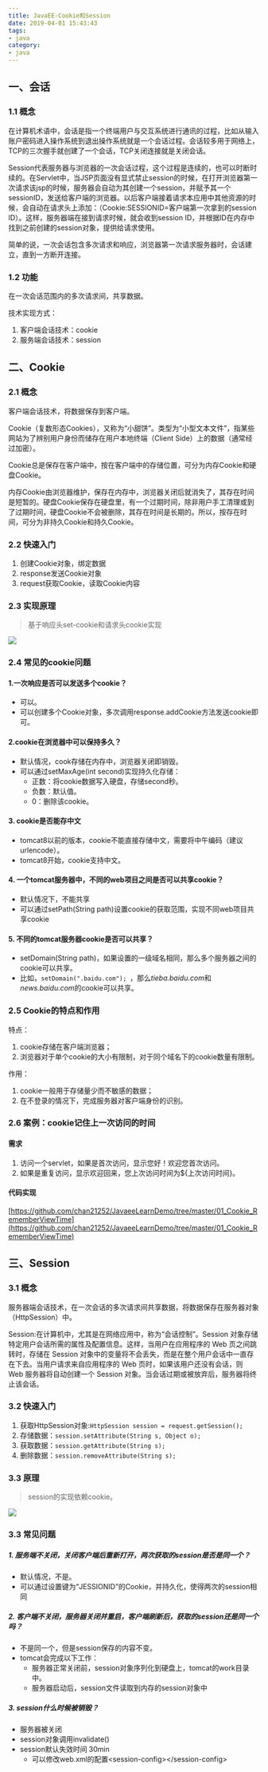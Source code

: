 ```yaml
---
title: JavaEE-Cookie和Session
date: 2019-04-01 15:43:43
tags:
- java
category:
- java
---
```


## 一、会话
### 1.1 概念

在计算机术语中，会话是指一个终端用户与交互系统进行通讯的过程，比如从输入账户密码进入操作系统到退出操作系统就是一个会话过程。会话较多用于网络上，TCP的三次握手就创建了一个会话，TCP关闭连接就是关闭会话。

Session代表服务器与浏览器的一次会话过程，这个过程是连续的，也可以时断时续的。在Servlet中，当JSP页面没有显式禁止session的时候，在打开浏览器第一次请求该jsp的时候，服务器会自动为其创建一个session，并赋予其一个sessionID，发送给客户端的浏览器。以后客户端接着请求本应用中其他资源的时候，会自动在请求头上添加：（Cookie:SESSIONID=客户端第一次拿到的session ID）。这样，服务器端在接到请求时候，就会收到session ID，并根据ID在内存中找到之前创建的session对象，提供给请求使用。

简单的说，一次会话包含多次请求和响应，浏览器第一次请求服务器时，会话建立，直到一方断开连接。

### 1.2 功能
在一次会话范围内的多次请求间，共享数据。

技术实现方式：
1. 客户端会话技术：cookie
2. 服务端会话技术：session

<!-- more -->

## 二、Cookie
### 2.1 概念
客户端会话技术，将数据保存到客户端。

Cookie（复数形态Cookies），又称为“小甜饼”。类型为“小型文本文件”，指某些网站为了辨别用户身份而储存在用户本地终端（Client Side）上的数据（通常经过加密）。

Cookie总是保存在客户端中，按在客户端中的存储位置，可分为内存Cookie和硬盘Cookie。

内存Cookie由浏览器维护，保存在内存中，浏览器关闭后就消失了，其存在时间是短暂的。硬盘Cookie保存在硬盘里，有一个过期时间，除非用户手工清理或到了过期时间，硬盘Cookie不会被删除，其存在时间是长期的。所以，按存在时间，可分为非持久Cookie和持久Cookie。

### 2.2 快速入门
1. 创建Cookie对象，绑定数据
2. response发送Cookie对象
3. request获取Cookie，读取Cookie内容

### 2.3 实现原理

> 基于响应头set-cookie和请求头cookie实现

![](http://image.5460cc.com/image/blog/javaee-cookie-session/01.jpg)

### 2.4 常见的cookie问题
#### 1.一次响应是否可以发送多个cookie？
- 可以。
- 可以创建多个Cookie对象，多次调用response.addCookie方法发送cookie即可。

#### 2.cookie在浏览器中可以保持多久？
- 默认情况，cook存储在内存中，浏览器关闭即销毁。
- 可以通过setMaxAge(int second)实现持久化存储：
  - 正数：将cookie数据写入硬盘，存储second秒。
  - 负数：默认值。
  - 0：删除该cookie。

#### 3. cookie是否能存中文
- tomcat8以前的版本，cookie不能直接存储中文，需要将中午编码（建议urlencode）。
- tomcat8开始，cookie支持中文。

#### 4. 一个tomcat服务器中，不同的web项目之间是否可以共享cookie？
- 默认情况下，不能共享
- 可以通过setPath(String path)设置cookie的获取范围，实现不同web项目共享cookie

#### 5. 不同的tomcat服务器cookie是否可以共享？
- setDomain(String path)，如果设置的一级域名相同，那么多个服务器之间的cookie可以共享。
- 比如，``setDomain(".baidu.com"); ``，那么*tieba.baidu.com*和*news.baidu.com*的cookie可以共享。

### 2.5 Cookie的特点和作用
特点：
1. cookie存储在客户端浏览器；
2. 浏览器对于单个cookie的大小有限制，对于同个域名下的cookie数量有限制。

作用：
1. cookie一般用于存储量少而不敏感的数据；
2. 在不登录的情况下，完成服务器对客户端身份的识别。

### 2.6 案例：cookie记住上一次访问的时间

#### 需求
1. 访问一个servlet，如果是首次访问，显示您好！欢迎您首次访问。
2. 如果是重复访问，显示欢迎回来，您上次访问时间为${上次访问时间}。

#### 代码实现
[https://github.com/chan21252/JavaeeLearnDemo/tree/master/01_Cookie_RememberViewTime](https://github.com/chan21252/JavaeeLearnDemo/tree/master/01_Cookie_RememberViewTime)

## 三、Session
### 3.1 概念

服务器端会话技术，在一次会话的多次请求间共享数据，将数据保存在服务器对象（HttpSession）中。

Session:在计算机中，尤其是在网络应用中，称为“会话控制”。Session 对象存储特定用户会话所需的属性及配置信息。这样，当用户在应用程序的 Web 页之间跳转时，存储在 Session 对象中的变量将不会丢失，而是在整个用户会话中一直存在下去。当用户请求来自应用程序的 Web 页时，如果该用户还没有会话，则 Web 服务器将自动创建一个 Session 对象。当会话过期或被放弃后，服务器将终止该会话。


### 3.2 快速入门
1. 获取HttpSession对象:``HttpSession session = request.getSession();``
2. 存储数据：``session.setAttribute(String s, Object o);``
3. 获取数据：``session.getAttribute(String s);``
4. 删除数据：``session.removeAttribute(String s);``

### 3.3 原理

> session的实现依赖cookie。

![](http://image.5460cc.com/image/blog/javaee-cookie-session/02.jpg)

### 3.3 常见问题
##### 1. 服务端不关闭，关闭客户端后重新打开，两次获取的session是否是同一个？
- 默认情况，不是。
- 可以通过设置键为“JESSIONID”的Cookie，并持久化，使得两次的session相同

##### 2. 客户端不关闭，服务器关闭并重启，客户端刷新后，获取的session还是同一个吗？
- 不是同一个，但是session保存的内容不变。
- tomcat会完成以下工作：
  - 服务器正常关闭前，session对象序列化到硬盘上，tomcat的work目录中。
  - 服务器启动后，session文件读取到内存的session对象中

##### 3. session什么时候被销毁？
- 服务器被关闭
- session对象调用invalidate()
- session默认失效时间 30min
  - 可以修改web.xml的配置<session-config\></session-config\>

